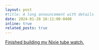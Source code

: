 ```yaml
---
layout: post
#title: A long announcement with details
date: 2024-01-28 16:11:00-0400
inline: true
related_posts: true
---
```


<a href="https://yusiali.com/projects/1_project/">Finished building my Nixie tube watch.</a>


